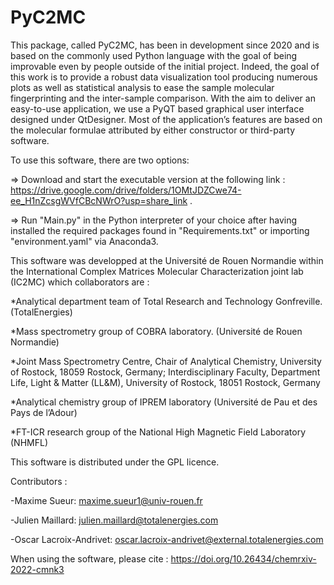 # PyC2MC
This package, called PyC2MC, has been in development since 2020 and is based on the commonly used Python language with the goal of being
improvable even by people outside of the initial project. Indeed, the goal of this work is to provide a robust data visualization tool producing
numerous plots as well as statistical analysis to ease the sample molecular fingerprinting and the inter-sample comparison. With the aim to deliver
an easy-to-use application, we use a PyQT based graphical user interface designed under QtDesigner. Most of the application’s features are based on
the molecular formulae attributed by either constructor or third-party software.

To use this software, there are two options:

=> Download and start the executable version at the following link : https://drive.google.com/drive/folders/1OMtJDZCwe74-ee_H1nZcsgWVfCBcNWrO?usp=share_link .

=> Run "Main.py" in the Python interpreter of your choice after having installed the required packages found in "Requirements.txt" or importing "environment.yaml" via Anaconda3.

This software was developped at the Université de Rouen Normandie within the International Complex Matrices Molecular Characterization joint
lab (IC2MC) which collaborators are :

*Analytical department team of Total Research and Technology Gonfreville. (TotalEnergies)

*Mass spectrometry group of COBRA laboratory. (Université de Rouen Normandie)

*Joint Mass Spectrometry Centre, Chair of Analytical Chemistry, University of Rostock, 18059 Rostock, Germany; Interdisciplinary Faculty, Department Life, Light & Matter (LL&M), University of Rostock, 18051 Rostock, Germany

*Analytical chemistry group of IPREM laboratory (Université de Pau et des Pays de l’Adour)

*FT-ICR research group of the National High Magnetic Field Laboratory (NHMFL)

This software is distributed under the GPL licence.

Contributors :

-Maxime Sueur: maxime.sueur1@univ-rouen.fr

-Julien Maillard: julien.maillard@totalenergies.com

-Oscar Lacroix-Andrivet: oscar.lacroix-andrivet@external.totalenergies.com



When using the software, please cite : https://doi.org/10.26434/chemrxiv-2022-cmnk3
